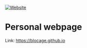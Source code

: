 [![Website](https://github.com/blocage/blocage.github.io/actions/workflows/pages/pages-build-deployment/badge.svg)](https://github.com/blocage/blocage.github.io/actions/workflows/pages/pages-build-deployment)
# Personal webpage
Link: https://blocage.github.io
